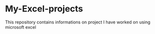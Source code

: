 # My-Excel-projects
This repository contains informations on project I have worked on using microsoft excel

